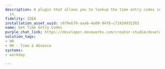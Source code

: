 ```yaml
---
description: A plugin that allows you to lookup the time entry codes in order to check
  in.
fidelity: IDEA
installation_asset_uuid: c670eb79-aaa6-4a08-9478-c71924932283
name: Get Time Entry Codes
purple_chat_link: https://developer.moveworks.com/creator-studio/developer-tools/purple-chat?conversation=%7B%22startTimestamp%22%3A%2211%3A43+AM%22%2C%22messages%22%3A%5B%7B%22parts%22%3A%5B%7B%22richText%22%3A%22%3Cp%3EWhat+are+my+eligible+time+entry+codes+for+today%3F%3C%2Fp%3E%22%7D%5D%2C%22role%22%3A%22user%22%7D%2C%7B%22parts%22%3A%5B%7B%22richText%22%3A%22%3Cp%3EOkay%2C+I+can+fetch+the+eligible+time+entry+codes+for+you+in+Workday+for+today%2C+March+7%2C+2025.%3C%2Fp%3E%22%7D%2C%7B%22apiBlock%22%3A%7B%22code%22%3A%22GET+%2Fvalues%2FtimeTypes%2FtimeEntryCodes%3Fdate%3D2025-03-07%26worker%3D3aa5550b7fe348b98d7b574%22%2C%22connectorName%22%3A%22workday%22%2C%22title%22%3A%22Fetch+Eligible+Time+Entry+Codes%22%7D%7D%2C%7B%22richText%22%3A%22%3Cp%3EHere+are+the+eligible+time+entry+codes+for+you%3A%3C%2Fp%3E%5Cn%3Cul%3E%5Cn++%3Cli%3EREGULAR%3A+Regular+Hours%3C%2Fli%3E%5Cn++%3Cli%3EOVERTIME%3A+Overtime+Hours%3C%2Fli%3E%5Cn++%3Cli%3EPROJECT_IN_OUT%3A+Project+Time%3C%2Fli%3E%5Cn++%3Cli%3ESICK%3A+Sick+Time%3C%2Fli%3E%5Cn%3C%2Ful%3E%22%7D%2C%7B%22richText%22%3A%22%3Cp%3E%3Cstrong%3EDo+you+want+to+check-in+for+any+of+the+above+time+entry+codes%3F%3C%2Fstrong%3E%3C%2Fp%3E%22%7D%2C%7B%22buttons%22%3A%5B%7B%22buttonText%22%3A%22Yes%22%7D%2C%7B%22buttonText%22%3A%22No%22%7D%5D%7D%5D%2C%22role%22%3A%22assistant%22%7D%5D%7D
solution_tags:
- HR
- HR - Time & Absence
systems:
- workday

---
```

